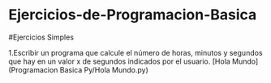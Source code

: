 # Ejercicios-de-Programacion-Basica

#Ejercicios Simples

1.Escribir un programa que calcule el número de horas, minutos y segundos que hay en un
  valor x de segundos indicados por el usuario.
  [Hola Mundo](Programacion Basica Py/Hola Mundo.py)
